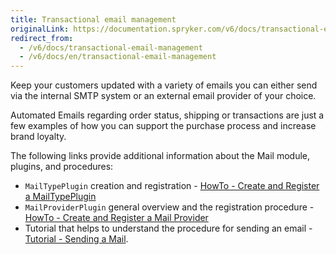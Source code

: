 ```yaml
---
title: Transactional email management
originalLink: https://documentation.spryker.com/v6/docs/transactional-email-management
redirect_from:
  - /v6/docs/transactional-email-management
  - /v6/docs/en/transactional-email-management
---
```


Keep your customers updated with a variety of emails you can either send via the internal SMTP system or an external email provider of your choice. 

Automated Emails regarding order status, shipping or transactions are just a few examples of how you can support the purchase process and increase brand loyalty.

The following links provide additional information about the Mail module, plugins, and procedures: 

*  `MailTypePlugin` creation and  registration -  [HowTo - Create and Register a MailTypePlugin](https://documentation.spryker.com/docs/ht-mail-create-mailtype-plugin)
*  `MailProviderPlugin` general overview and the registration procedure - [HowTo - Create and Register a Mail Provider](https://documentation.spryker.com/docs/ht-create-register-provider-plugin)
*  Tutorial that helps to understand the procedure for sending an email - [Tutorial - Sending a Mail](https://documentation.spryker.com/docs/mail-how-to-send).
